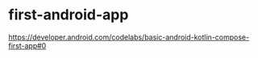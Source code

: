 # first-android-app

https://developer.android.com/codelabs/basic-android-kotlin-compose-first-app#0
